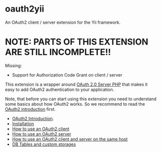 oauth2yii
=========

An OAuth2 client / server extension for the Yii framework.


# NOTE: PARTS OF THIS EXTENSION ARE STILL INCOMPLETE!!

Missing:

 * Support for Authorization Code Grant on client / server

This extension is a wrapper around [OAuth 2.0 Server PHP](http://bshaffer.github.io/oauth2-server-php-docs/)
that makes it easy to add OAuth2 authentication to your application.

Note, that before you can start using this extension you need to understand some basics about how
OAuth2 works. So we recommend to read the [OAuth2 introduction](docs/oauth2.md) first.

 * [OAuth2 Introduction](docs/oauth2.md).
 * [Installation](docs/installation.md)
 * [How to use an OAuth2 client](docs/client.md)
 * [How to use an OAuth2 server](docs/server.md)
 * [How to use an OAuth2 client and server on the same host](docs/clientserver.md)
 * [DB Tables and custom storages](docs/storage.md)
